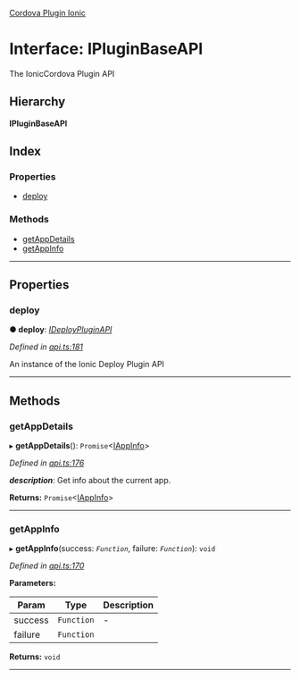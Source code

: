 [Cordova Plugin Ionic](../../README.md)

# Interface: IPluginBaseAPI

The IonicCordova Plugin API

## Hierarchy

**IPluginBaseAPI**

## Index

### Properties

* [deploy](_api_.ipluginbaseapi.md#deploy)

### Methods

* [getAppDetails](_api_.ipluginbaseapi.md#getappdetails)
* [getAppInfo](_api_.ipluginbaseapi.md#getappinfo)

---

## Properties

<a id="deploy"></a>

###  deploy

**● deploy**: *[IDeployPluginAPI](_api_.ideploypluginapi.md)*

*Defined in [api.ts:181](https://github.com/ionic-team/cordova-plugin-ionic/blob/4625b68/www/api.ts#L181)*

An instance of the Ionic Deploy Plugin API

___

## Methods

<a id="getappdetails"></a>

###  getAppDetails

▸ **getAppDetails**(): `Promise`<[IAppInfo](_api_.iappinfo.md)>

*Defined in [api.ts:176](https://github.com/ionic-team/cordova-plugin-ionic/blob/4625b68/www/api.ts#L176)*

*__description__*: Get info about the current app.

**Returns:** `Promise`<[IAppInfo](_api_.iappinfo.md)>

___
<a id="getappinfo"></a>

###  getAppInfo

▸ **getAppInfo**(success: *`Function`*, failure: *`Function`*): `void`

*Defined in [api.ts:170](https://github.com/ionic-team/cordova-plugin-ionic/blob/4625b68/www/api.ts#L170)*

**Parameters:**

| Param | Type | Description |
| ------ | ------ | ------ |
| success | `Function` |  - |
| failure | `Function` |   |

**Returns:** `void`

___

